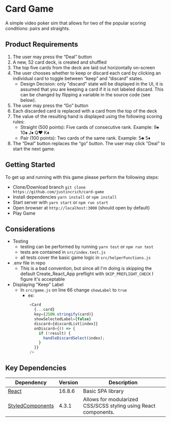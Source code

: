 # Card Game
A simple video poker sim that allows for two of the popular scoring conditions: pairs and straights. 

## Product Requirements
1. The user may press the “Deal” button
1. A new, 52 card deck, is created and shuffled
1. The top five cards from the deck are laid out horizontally on-screen
1. The user chooses whether to keep or discard each card by clicking an individual card to toggle between “keep” and “discard” states.
    * Design Decision: only "discard" state will be displayed in the UI, it is assumed that you are keeping a card if it is not labeled discard. This can be changed by flipping a variable in the source code (see below).
1. The user may press the “Go” button
1. Each discarded card is replaced with a card from the top of the deck
1. The value of the resulting hand is displayed using the following scoring rules:
    * Straight (500 points): Five cards of consecutive rank. Example: 9:spades: 10:spades: J:diamonds: Q:hearts: K:diamonds:
    * Pair (100 points): Two cards of the same rank. Example: 5:clubs: 5:diamonds:
1. The “Deal” button replaces the “go” button. The user may click "Deal" to start the next game.


## Getting Started

To get up and running with this game please perform the following steps:

* Clone/Download branch
```git clone https://github.com/justincrich/card-game```
* Install dependencies
```yarn install```
or
```npm install```
* Start server with ```yarn start``` or ```npm run start```
* Open browser at ```http://localhost:3000``` (should open by default)
* Play Game

## Considerations
* Testing
    * testing can be performed by running ```yarn test``` or ```npm run test```
    * tests are contained in ```src/index.test.js```
    * all tests cover the basic game logic in ```src/helperFunctions.js```
* .env file in repo
    * This is a bad convention, but since all I'm doing is skipping the default Create_React_App preflight with ```SKIP_PREFLIGHT_CHECK``` I figure it's acceptable
* Displaying "Keep" Label
    * In ```src/game.js``` on line 66 change ```showLabel``` to ```true```
        * ex:
        ```javascript
            <Card
              {...card}
              key={JSON.stringify(card)}
              showSelectedLabel={false}
              discard={discardList[index]}
              onDiscard={() => {
                if (!result) {
                  handleDiscardSelect(index);
                }
              }}
            />
        ```
## Key Dependencies
Dependency | Version | Description
-----------| ------- | -----------
[React](https://reactjs.org/)| 16.8.6 | Basic SPA library
[StyledComponents](https://www.styled-components.com/)| 4.3.1 | Allows for modularized CSS/SCSS styling using React components.
